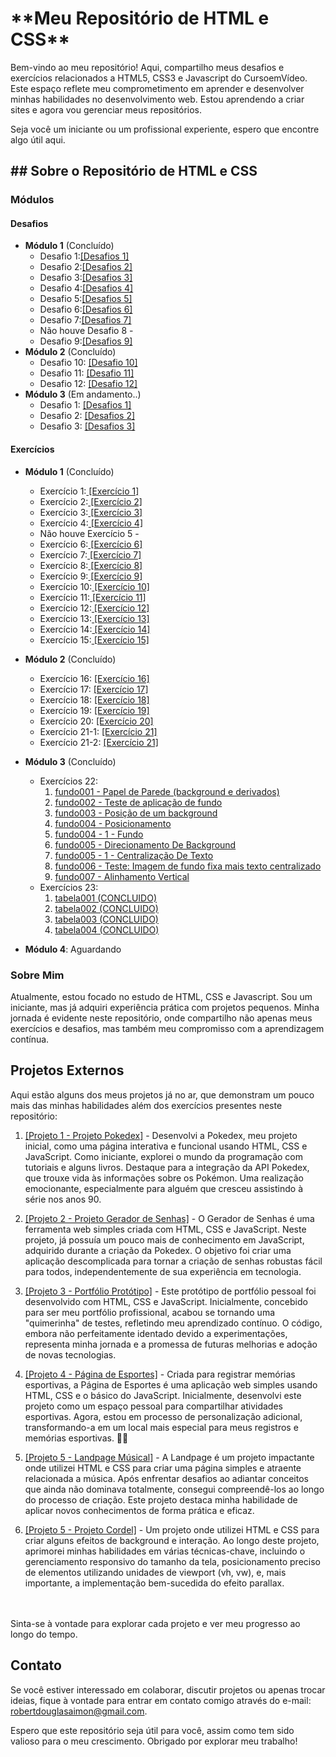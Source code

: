 <h1>**Meu Repositório de HTML e CSS**</h1>
 
<p>Bem-vindo ao meu repositório! Aqui, compartilho meus desafios e exercícios relacionados a HTML5, CSS3 e Javascript do CursoemVídeo. Este espaço reflete meu comprometimento em aprender e desenvolver minhas habilidades no desenvolvimento web. Estou aprendendo a criar sites e agora vou gerenciar meus repositórios.</p>

<p>Seja você um iniciante ou um profissional experiente, espero que encontre algo útil aqui.</p> 

<h2>## Sobre o Repositório de HTML e CSS</h2>

### Módulos

#### Desafios
- **Módulo 1** (Concluído)
  - Desafio 1:<a href="https://robertdouglasaimon.github.io/html-css/desafios/modulo-01 CONCLUIDO/d001  CONCLUIDO/index" target="_blank">[Desafios 1]</a>
  - Desafio 2:<a href="https://robertdouglasaimon.github.io/html-css/desafios/modulo-01 CONCLUIDO/d002  CONCLUIDO/index" target="_blank">[Desafios 2]</a>
  - Desafio 3:<a href="https://robertdouglasaimon.github.io/html-css/desafios/modulo-01 CONCLUIDO/d003 CONCLUIDO/index" target="_blank">[Desafios 3]</a>
  - Desafio 4:<a href="https://robertdouglasaimon.github.io/html-css/desafios/modulo-01 CONCLUIDO/d004  CONCLUIDO/index" target="_blank">[Desafios 4]</a>
  - Desafio 5:<a href="https://github.com/robertdouglasaimon/html-css/tree/main/desafios/modulo-01%20CONCLUIDO/d005%20%20CONCLUIDO" target="_blank">[Desafios 5]</a>
  - Desafio 6:<a href="https://robertdouglasaimon.github.io/html-css/desafios/modulo-01 CONCLUIDO/d006  CONCLUIDO/Desafio-tags (CONCLUIDO)/index" target="_blank">[Desafios 6]</a>
  - Desafio 7:<a href="https://github.com/robertdouglasaimon/html-css/tree/main/desafios/modulo-01%20CONCLUIDO/d007%20%20CONCLUIDO/imagens" target="_blank">[Desafios 7]</a>
  - Não houve Desafio 8 -
  - Desafio 9:<a href="https://robertdouglasaimon.github.io/html-css/desafios/modulo-01 CONCLUIDO/d009 CONCLUIDO/SO ABRIR O INDEX (CONCLUIDO)" target="_blank">[Desafios 9]</a>
- **Módulo 2** (Concluído)
  - Desafio 10: <a href="https://robertdouglasaimon.github.io/html-css/desafios/modulo-02/d010%20CONCLUIDO/DESAFIO%2010%20(CONCLUIDO)/projeto-android/index" target="_blank">[Desafio 10]</a> 
  - Desafio 11: <a href="https://robertdouglasaimon.github.io/html-css/desafios/modulo-02/d011 CONCLUIDO">[Desafio 11]</a>
  - Desafio 12: <a href="https://robertdouglasaimon.github.io/PROJETO-CORDEL/">[Desafio 12]</a>
- **Módulo 3** (Em andamento..)
  - Desafio 1: <a href="https://robertdouglasaimon.github.io/html-css/desafios/modulo-03/d013 - modulo03/d013-01 (CONCLUIDO).html" target="_blank">[Desafios 1]</a>
  - Desafio 2: <a href="https://robertdouglasaimon.github.io/html-css/desafios/modulo-03/d013 - modulo03/d013-02 (CONCLUIDO).html" target="_blank">[Desafios 2]</a>
  - Desafio 3: <a href="https://robertdouglasaimon.github.io/html-css/desafios/modulo-03/d013 - modulo03/d013-03 (CONCLUIDO).html" target="_blank">[Desafios 3]</a>

#### Exercícios
- **Módulo 1** (Concluído)
  - Exercício 1:<a href="https://robertdouglasaimon.github.io/html-css/exercicios/modulo-01 (CONCLUIDO)/ex001/index" target="_blank"> [Exercício 1]</a>
  - Exercício 2:<a href="https://robertdouglasaimon.github.io/html-css/exercicios/modulo-01 (CONCLUIDO)/ex002/index" target="_blank"> [Exercício 2]</a>
  - Exercício 3:<a href="https://robertdouglasaimon.github.io/html-css/exercicios/modulo-01 (CONCLUIDO)/ex003/index" target="_blank"> [Exercício 3]</a>
  - Exercício 4:<a href="https://robertdouglasaimon.github.io/html-css/exercicios/modulo-01 (CONCLUIDO)/ex004/index" target="_blank"> [Exercício 4]</a>
   - Não houve Exercício 5 -
  - Exercício 6:<a href="https://robertdouglasaimon.github.io/html-css/exercicios/modulo-01 (CONCLUIDO)/ex006/index" target="_blank"> [Exercício 6]</a>
  - Exercício 7:<a href="https://robertdouglasaimon.github.io/html-css/exercicios/modulo-01 (CONCLUIDO)/ex007/index" target="_blank"> [Exercício 7]</a>
  - Exercício 8:<a href="https://robertdouglasaimon.github.io/html-css/exercicios/modulo-01 (CONCLUIDO)/ex008/index" target="_blank"> [Exercício 8]</a>
  - Exercício 9:<a href="https://robertdouglasaimon.github.io/html-css/exercicios/modulo-01 (CONCLUIDO)/ex009/index" target="_blank"> [Exercício 9]</a>
  - Exercício 10:<a href="https://robertdouglasaimon.github.io/html-css/exercicios/modulo-01 (CONCLUIDO)/ex010/index" target="_blank"> [Exercício 10]</a>
  - Exercício 11:<a href="https://robertdouglasaimon.github.io/html-css/exercicios/modulo-01 (CONCLUIDO)/ex011/index" target="_blank"> [Exercício 11]</a>
  - Exercício 12:<a href="https://robertdouglasaimon.github.io/html-css/exercicios/modulo-01 (CONCLUIDO)/ex012/index" target="_blank"> [Exercício 12]</a>
  - Exercício 13:<a href="https://robertdouglasaimon.github.io/html-css/exercicios/modulo-01 (CONCLUIDO)/ex013/index" target="_blank"> [Exercício 13]</a>
  - Exercício 14:<a href="https://robertdouglasaimon.github.io/html-css/exercicios/modulo-01 (CONCLUIDO)/ex014/index" target="_blank"> [Exercício 14]</a>
  - Exercício 15:<a href="https://robertdouglasaimon.github.io/html-css/exercicios/modulo-01 (CONCLUIDO)/ex015/index" target="_blank"> [Exercício 15]</a>
- **Módulo 2** (Concluído)
  - Exercício 16: <a href="https://robertdouglasaimon.github.io/html-css/exercicios/modulo-02 (CONCLUIDO)/ex016" target="_blank">[Exercício 16]</a>
  - Exercício 17: <a href="https://robertdouglasaimon.github.io/html-css/exercicios/modulo-02 (CONCLUIDO)/ex017" target="_blank">[Exercício 17]</a>
  - Exercício 18: <a href="https://robertdouglasaimon.github.io/html-css/exercicios/modulo-02 (CONCLUIDO)/ex018/index" target="_blank">[Exercício 18]</a>
  - Exercício 19: <a href="https://robertdouglasaimon.github.io/html-css/exercicios/modulo-02 (CONCLUIDO)/ex019/index" target="_blank">[Exercício 19]</a>
  - Exercício 20: <a href="https://robertdouglasaimon.github.io/html-css/exercicios/modulo-02 (CONCLUIDO)/ex020/index" target="_blank">[Exercício 20]</a>
  - Exercício 21-1: <a href="https://robertdouglasaimon.github.io/html-css/exercicios/modulo-02 (CONCLUIDO)/ex021/caixa01" target="_blank">[Exercício 21]</a>
   - Exercício 21-2: <a href="https://robertdouglasaimon.github.io/html-css/exercicios/modulo-02 (CONCLUIDO)/ex021/caixa02" target="_blank">[Exercício 21]</a>
- **Módulo 3** (Concluído) <br>
  - Exercícios 22:
    <ol>
      <li><a href="https://robertdouglasaimon.github.io/html-css/exercicios/modulo-03 (CONCLUIDO)/ex022/fundo001%20(CONCLUIDO).html" target="_blank">fundo001 - Papel de Parede (background e derivados)</a></li>
      <li><a href="https://robertdouglasaimon.github.io/html-css/exercicios/modulo-03 (CONCLUIDO)/ex022/fundo002 -  (CONCLUIDO).html" target="_blank">fundo002 - Teste de aplicação de fundo</a></li>
      <li><a href="https://robertdouglasaimon.github.io/html-css/exercicios/modulo-03 (CONCLUIDO)/ex022/fundo003 -  (CONCLUIDO).html" target="_blank">fundo003 - Posição de um background</a></li>
      <li><a href="https://robertdouglasaimon.github.io/html-css/exercicios/modulo-03 (CONCLUIDO)/ex022/fundo004 -  (CONCLUIDO).html" target="_blank">fundo004 - Posicionamento</a></li>
      <li><a href="https://robertdouglasaimon.github.io/html-css/exercicios/modulo-03 (CONCLUIDO)/ex022/fundo004 - 1 (CONCLUIDO).html" target="_blank">fundo004 - 1 - Fundo</a></li>
      <li><a href="https://robertdouglasaimon.github.io/html-css/exercicios/modulo-03 (CONCLUIDO)/ex022/fundo005 -  (CONCLUIDO).html" target="_blank">fundo005 - Direcionamento De Background</a></li>
      <li><a href="https://robertdouglasaimon.github.io/html-css/exercicios/mmodulo-03 (CONCLUIDO)/ex022/fundo005 - 1 (CONCLUIDO).html" target="_blank">fundo005 - 1 - Centralização De Texto</a></li>
      <li><a href="https://robertdouglasaimon.github.io/html-css/exercicios/modulo-03 (CONCLUIDO)/ex022/fundo006 - (CONCLUIDO).html" target="_blank">fundo006 - Teste: Imagem de fundo fixa mais texto centralizado</a></li>
      <li><a href="https://robertdouglasaimon.github.io/html-css/exercicios/modulo-03 (CONCLUIDO)/ex022/fundo007 - (CONCLUIDO).html" target="_blank">fundo007 - Alinhamento Vertical</a></li>
    </ol>
  - Exercícios 23:
    <ol>
      <li><a href="https://robertdouglasaimon.github.io/html-css/exercicios/modulo-03 (CONCLUIDO)/ex023/tabela001 (CONCLUIDO).html" target="_blank">tabela001 (CONCLUIDO)</a></li>
      <li><a href="https://robertdouglasaimon.github.io/html-css/exercicios/modulo-03 (CONCLUIDO)/ex023/tabela002 (CONCLUIDO).html" target="_blank">tabela002 (CONCLUIDO)</a></li>
      <li><a href="https://robertdouglasaimon.github.io/html-css/exercicios/modulo-03 (CONCLUIDO)/ex023/tabela003 (CONCLUIDO).html" target="_blank">tabela003 (CONCLUIDO)</a></li>
      <li><a href="https://robertdouglasaimon.github.io/html-css/exercicios/modulo-03 (CONCLUIDO)/ex023/tabela004 (CONCLUIDO).html" target="_blank">tabela004 (CONCLUIDO)</a></li>
    </ol>



- **Módulo 4**: Aguardando

### Sobre Mim

Atualmente, estou focado no estudo de HTML, CSS e Javascript. Sou um iniciante, mas já adquiri experiência prática com projetos pequenos. Minha jornada é evidente neste repositório, onde compartilho não apenas meus exercícios e desafios, mas também meu compromisso com a aprendizagem contínua.

## Projetos Externos

Aqui estão alguns dos meus projetos já no ar, que demonstram um pouco mais das minhas habilidades além dos exercícios presentes neste repositório:

1. <a href="https://robertdouglasaimon.github.io/PROJETO-POKEDEX/" target="_blank">[Projeto 1 - Projeto Pokedex]</a> - Desenvolvi a Pokedex, meu projeto inicial, como uma página interativa e funcional usando HTML, CSS e JavaScript. Como iniciante, explorei o mundo da programação com tutoriais e alguns livros. Destaque para a integração da API Pokedex, que trouxe vida às informações sobre os Pokémon. Uma realização emocionante, especialmente para alguém que cresceu assistindo à série nos anos 90.

2. <a href="https://robertdouglasaimon.github.io/PROJETO-GERADOR-DE-SENHAS/" target="_blank">[Projeto 2 - Projeto Gerador de Senhas]</a> - O Gerador de Senhas é uma ferramenta web simples criada com HTML, CSS e JavaScript. Neste projeto, já possuía um pouco mais de conhecimento em JavaScript, adquirido durante a criação da Pokedex. O objetivo foi criar uma aplicação descomplicada para tornar a criação de senhas robustas fácil para todos, independentemente de sua experiência em tecnologia.

3. <a href="https://robertdouglasaimon.github.io/PROJETO-PRIMEIRO-SITE/index.html" target="_blank">[Projeto 3 - Portfólio Protótipo]</a> - Este protótipo de portfólio pessoal foi desenvolvido com HTML, CSS e JavaScript. Inicialmente, concebido para ser meu portfólio profissional, acabou se tornando uma "quimerinha" de testes, refletindo meu aprendizado contínuo. O código, embora não perfeitamente identado devido a experimentações, representa minha jornada e a promessa de futuras melhorias e adoção de novas tecnologias.

4. <a href="https://robertdouglasaimon.github.io/PROJETO-BLOG-PESSOAL/" target="_blank">[Projeto 4 - Página de Esportes]</a> - Criada para registrar memórias esportivas, a Página de Esportes é uma aplicação web simples usando HTML, CSS e o básico do JavaScript. Inicialmente, desenvolvi este projeto como um espaço pessoal para compartilhar atividades esportivas. Agora, estou em processo de personalização adicional, transformando-a em um local mais especial para meus registros e memórias esportivas. 🚴‍♀️

5. <a href="https://robertdouglasaimon.github.io/PROJETO-LANDING-PAGE/" target="_blank">[Projeto 5 - Landpage Músical]</a> - A Landpage é um projeto impactante onde utilizei HTML e CSS para criar uma página simples e atraente relacionada a música. Após enfrentar desafios ao adiantar conceitos que ainda não dominava totalmente, consegui compreendê-los ao longo do processo de criação. Este projeto destaca minha habilidade de aplicar novos conhecimentos de forma prática e eficaz.

6. <a href="https://robertdouglasaimon.github.io/PROJETO-CORDEL/">[Projeto 5 - Projeto Cordel]</a> - Um projeto onde utilizei HTML e CSS para criar alguns efeitos de background e interação. Ao longo deste projeto, aprimorei minhas habilidades em várias técnicas-chave, incluindo o gerenciamento responsivo do tamanho da tela, posicionamento preciso de elementos utilizando unidades de viewport (vh, vw), e, mais importante, a implementação bem-sucedida do efeito parallax.
<br>
<br>
Sinta-se à vontade para explorar cada projeto e ver meu progresso ao longo do tempo.

## Contato

Se você estiver interessado em colaborar, discutir projetos ou apenas trocar ideias, fique à vontade para entrar em contato comigo através do e-mail: <a href="https://mail.google.com/mail/u/0/#inbox?compose=GTvVlcSGLdqHLVzMnLRjdrLVtSdqsfmSSGFmLcrrrXSkRGjMFzKXrJWNjnJNwPRRjXDtqsdJCbhQW" target="_blank">robertdouglasaimon@gmail.com</a>.

Espero que este repositório seja útil para você, assim como tem sido valioso para o meu crescimento. Obrigado por explorar meu trabalho!
